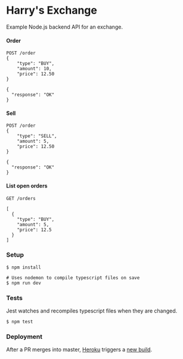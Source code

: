 # Harry's Exchange

Example Node.js backend API for an exchange.


#### Order
```
POST /order
{
	"type": "BUY",
	"amount": 10,
	"price": 12.50
}
```

```
{
  "response": "OK"
}
```


#### Sell

```
POST /order
{
	"type": "SELL",
	"amount": 5,
	"price": 12.50
}
```

```
{
  "response": "OK"
}
```

#### List open orders

```
GET /orders
```

```
[
  {
    "type": "BUY",
    "amount": 5,
    "price": 12.5
  }
]
```


### Setup

```
$ npm install

# Uses nodemon to compile typescript files on save
$ npm run dev
```

### Tests

Jest watches and recompiles typescript files when they are changed.

```
$ npm test
```

### Deployment

After a PR merges into master, [Heroku](https://dashboard.heroku.com/apps/harry-change) triggers a [new build](https://harry-change.herokuapp.com).

